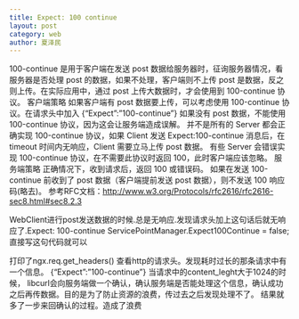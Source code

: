 ```yaml
---
title: Expect: 100 continue
layout: post
category: web
author: 夏泽民
---
```

100-continue 是用于客户端在发送 post 数据给服务器时，征询服务器情况，看服务器是否处理 post 的数据，如果不处理，客户端则不上传 post 是数据，反之则上传。在实际应用中，通过 post 上传大数据时，才会使用到 100-continue 协议。
客户端策略 
如果客户端有 post 数据要上传，可以考虑使用 100-continue 协议。在请求头中加入 {“Expect”:”100-continue”}
如果没有 post 数据，不能使用 100-continue 协议，因为这会让服务端造成误解。
并不是所有的 Server 都会正确实现 100-continue 协议，如果 Client 发送 Expect:100-continue 消息后，在 timeout 时间内无响应，Client 需要立马上传 post 数据。
有些 Server 会错误实现 100-continue 协议，在不需要此协议时返回 100，此时客户端应该忽略。
服务端策略 
正确情况下，收到请求后，返回 100 或错误码。
如果在发送 100-continue 前收到了 post 数据（客户端提前发送 post 数据），则不发送 100 响应码(略去)。
参考RFC文档：http://www.w3.org/Protocols/rfc2616/rfc2616-sec8.html#sec8.2.3

WebClient进行post发送数据的时候.总是无响应.发现请求头加上这句话后就无响应了.Expect: 100-continue ServicePointManager.Expect100Continue = false;
直接写这句代码就可以

打印了ngx.req.get_headers() 查看http的请求头。发现耗时过长的那条请求中有一个信息。 
{“Expect”:”100-continue”}
当请求中的content_leght大于1024的时候， libcurl会向服务端做一个确认，确认服务端是否能处理这个信息，确认成功之后再传数据。目的是为了防止资源的浪费，传过去之后发现处理不了。 
结果就多了一步来回确认的过程。造成了浪费

<!-- more -->
